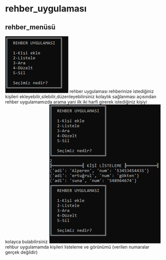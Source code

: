 # rehber_uygulaması

<h2>rehber_menüsü</h2>
<img src="resimler\menu.png" alt="Örnek menu.png"/>
 rehber uygulaması rehberinize istediğiniz kişileri ekleyebilir,silebilir,düzenleyebilirsiniz kolaylık sağlanması açısından rehber uygulamamızda arama yani ilk iki harfi girerek istediğiniz kişiyi kolayca bulabilirsiniz

<img src="resimler\liste.png" alt="Örnek liste.png"/>
rehbur uygulamamda kişileri listeleme ve görünümü (verilen numaralar gerçek değildir)
